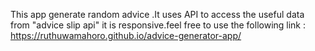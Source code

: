 This app generate random advice .It uses API to access the useful data from "advice slip api" it is responsive.feel free to use the following link :
https://ruthuwamahoro.github.io/advice-generator-app/
